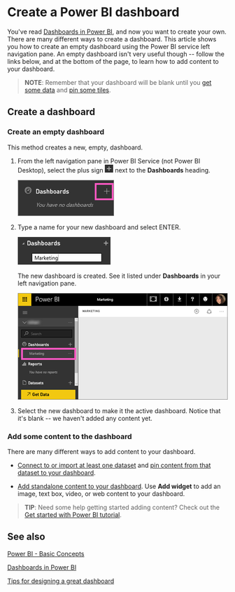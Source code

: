 ﻿<properties
   pageTitle="Create a Power BI dashboard"
   description="Create a Power BI dashboard"
   services="powerbi"
   documentationCenter=""
   authors="mihart"
   manager="mblythe"
   editor=""
   tags=""
   qualityFocus="monitoring"
   qualityDate="03/15/2016"/>

<tags
   ms.service="powerbi"
   ms.devlang="NA"
   ms.topic="article"
   ms.tgt_pltfrm="NA"
   ms.workload="powerbi"
   ms.date="03/23/2016"
   ms.author="mihart"/>

# Create a Power BI dashboard

You've read [Dashboards in Power BI](powerbi-service-dashboards.md), and now you want to create your own. There are many different ways to create a dashboard.  This article shows you how to create an empty dashboard using the Power BI service left navigation pane. An empty dashboard isn't very useful though -- follow the links below, and at the bottom of the page, to learn how to add content to your dashboard.

>**NOTE**: Remember that your dashboard will be blank until you [get some data](powerbi-service-get-data.md) and [pin some tiles](powerbi-service-dashboard-tiles.md).

## Create a dashboard
### Create an empty dashboard
This method creates a new, empty, dashboard.

1. From the left navigation pane in Power BI Service (not Power BI Desktop), select the plus sign ![](media/powerbi-service-create-a-dashboard/PBI_PlusIcon.png) next to the **Dashboards** heading.

	![](media/powerbi-service-create-a-dashboard/dashboard.png)

2. Type a name for your new dashboard and select ENTER.

	![](media/powerbi-service-create-a-dashboard/PBI_CreateDashNewName.png)

    The new dashboard is created.  See it listed under **Dashboards** in your left navigation pane.

    ![](media/powerbi-service-create-a-dashboard/new_dash.png)

3. Select the new dashboard to make it the active dashboard.  Notice that it's blank -- we haven't added any content yet.

### Add some content to the dashboard

There are many different ways to add content to your dashboard.

-  [Connect to or import at least one dataset](powerbi-service-get-data.md) and [pin content from that dataset to your dashboard](powerbi-service-dashboard-tiles.md).  

- [Add standalone content to your dashboard](powerbi-service-add-a-widget-to-a-dashboard.md). Use **Add widget** to add an image, text box, video, or web content to your dashboard.

>**TIP**: Need some help getting started adding content?  Check out the [Get started with Power BI tutorial](powerbi-service-get-started.md).


## See also

[Power BI - Basic Concepts](powerbi-service-basic-concepts.md)

[Dashboards in Power BI](powerbi-service-dashboards.md)

[Tips for designing a great dashboard](powerbi-service-tips-for-designing-a-great-dashboard.md)
